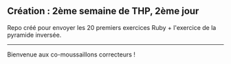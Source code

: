 Création : 2ème semaine de THP, 2ème jour
------------------------------------------

Repo créé pour envoyer les 20 premiers exercices Ruby + l'exercice de la pyramide inversée.

---------------------------------------------
Bienvenue aux co-moussaillons correcteurs !